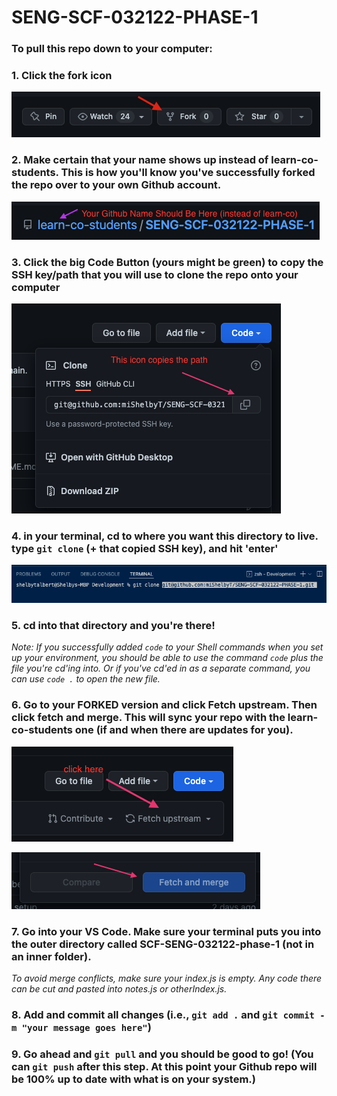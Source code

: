 # SENG-SCF-032122-PHASE-1

### To pull this repo down to your computer: 

### 1. Click the fork icon 

![Fork icon](assets/fork.png)


### 2. Make certain that your name shows up instead of learn-co-students. This is how you'll know you've successfully forked the repo over to your own Github account. 

![Successful fork icon](assets/successful-fork.png)

### 3. Click the big Code Button (yours might be green) to copy the SSH key/path that you will use to clone the repo onto your computer 

![cloning](assets/path-to-clone.png)
### 4. in your terminal, cd to where you want this directory to live. type `git clone` (+ that copied SSH key), and hit 'enter'

![cloning-part-2](assets/git-clone.png)

### 5. cd into that directory and you're there! 


*Note: If you successfully added `code` to your Shell commands when you set up your environment, you should be able to use the command `code` plus the file you're cd'ing into. Or if you've cd'ed in as a separate command, you can use `code .` to open the new file.*

### 6. Go to your FORKED version and click Fetch upstream. Then click fetch and merge. This will sync your repo with the learn-co-students one (if and when there are updates for you).

![fetch-upstream](assets/fetch-upstream.png)

![fetch-upstream](assets/fetch-and-merge.png)

### 7. Go into your VS Code. Make sure your terminal puts you into the outer directory called SCF-SENG-032122-phase-1 (not in an inner folder). 

*To avoid merge conflicts, make sure your index.js is empty. Any code there can be cut and pasted into notes.js or otherIndex.js.*

### 8. Add and commit all changes (i.e., `git add .` and `git commit -m "your message goes here"`) 

### 9. Go ahead and `git pull` and you should be good to go! (You can `git push` after this step. At this point your Github repo will be 100% up to date with what is on your system.)